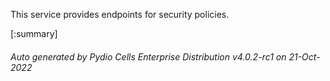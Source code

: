 






This service provides endpoints for security policies.

[:summary]

###### Auto generated by Pydio Cells Enterprise Distribution v4.0.2-rc1 on 21-Oct-2022
